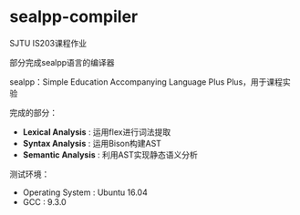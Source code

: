 # sealpp-compiler
SJTU IS203课程作业

部分完成sealpp语言的编译器

sealpp：Simple Education Accompanying Language Plus Plus，用于课程实验

完成的部分：
* **Lexical Analysis** : 运用flex进行词法提取
* **Syntax Analysis** : 运用Bison构建AST
* **Semantic Analysis** : 利用AST实现静态语义分析

测试环境：
* Operating System : Ubuntu 16.04
* GCC : 9.3.0
